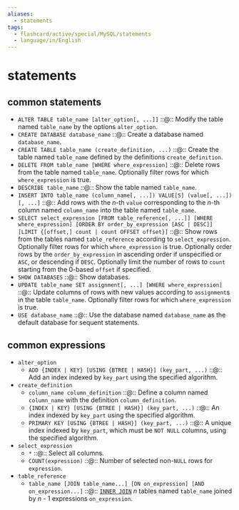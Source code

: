 ```yaml
---
aliases:
  - statements
tags:
  - flashcard/active/special/MySQL/statements
  - language/in/English
---
```


# statements

## common statements

- `ALTER TABLE table_name [alter_option[, ...]]` ::@:: Modify the table named `table_name` by the options `alter_option`. <!--SR:!2027-02-25,860,310!2025-05-12,451,330-->
- `CREATE DATABASE database_name` ::@:: Create a database named `database_name`. <!--SR:!2029-09-19,1702,350!2030-01-29,1807,350-->
- `CREATE TABLE table_name (create_definition, ...)` ::@:: Create the table named `table_name` defined by the definitions `create_definition`. <!--SR:!2026-02-19,594,299!2027-02-03,870,319-->
- `DELETE FROM table_name [WHERE where_expression]` ::@:: Delete rows from the table named `table_name`. Optionally filter rows for which `where_expression` is true. <!--SR:!2028-05-02,1281,339!2025-11-27,540,299-->
- `DESCRIBE table_name` ::@:: Show the table named `table_name`. <!--SR:!2025-07-09,399,299!2030-06-13,1926,359-->
- `INSERT INTO table_name (column_name[, ...]) VALUE[S] (value[, ...])[, ...]` ::@:: Add rows with the _n_-th `value` corresponding to the _n_-th column named `column_name` into the table named `table_name`. <!--SR:!2025-06-15,364,299!2027-11-27,1064,319-->
- `SELECT select_expression [FROM table_reference[, ...]] [WHERE where_expression] [ORDER BY order_by_expression [ASC | DESC]] [LIMIT {[offset,] count | count OFFSET offset}]` ::@:: Show rows from the tables named `table_reference` according to `select_expression`. Optionally filter rows for which `where_expression` is true. Optionally order rows by the `order_by_expression` in ascending order if unspecified or `ASC`, or descending if `DESC`. Optionally limit the number of rows to `count` starting from the 0-based `offset` if specified. <!--SR:!2025-12-03,540,299!2026-08-18,702,299-->
- `SHOW DATABASES` ::@:: Show databases. <!--SR:!2025-06-30,493,339!2030-03-07,1850,359-->
- `UPDATE table_name SET assignment[, ...] [WHERE where_expression]` ::@:: Update columns of rows with new values according to `assignment`s in the table `table_name`. Optionally filter rows for which `where_expression` is true. <!--SR:!2026-02-09,585,299!2027-09-05,929,279-->
- `USE database_name` ::@:: Use the database named `database_name` as the default database for sequent statements. <!--SR:!2030-03-31,1867,359!2030-03-28,1867,359-->

## common expressions

- `alter_option`
  - `ADD {INDEX | KEY} [USING {BTREE | HASH}] (key_part, ...)` ::@:: Add an index indexed by `key_part` using the specified algorithm. <!--SR:!2026-05-15,584,250!2025-05-21,458,330-->
- `create_definition`
  - `column_name column_definition` ::@:: Define a column named `column_name` with the definition `column_definition`. <!--SR:!2028-06-14,1300,330!2025-04-20,434,330-->
  - `{INDEX | KEY} [USING {BTREE | HASH}] (key_part, ...)` ::@:: An index indexed by `key_part` using the specified algorithm. <!--SR:!2026-05-17,639,299!2027-11-15,1056,319-->
  - `PRIMARY KEY [USING {BTREE | HASH}] (key_part, ...)` ::@:: A unique index indexed by `key_part`, which must be `NOT NULL` columns, using the specified algorithm. <!--SR:!2026-01-25,538,319!2026-05-01,605,319-->
- `select_expression`
  - `*` ::@:: Select all columns. <!--SR:!2025-07-06,497,339!2028-01-04,1189,339-->
  - `COUNT(expression)` ::@:: Number of selected non-`NULL` rows for `expression`. <!--SR:!2025-05-12,453,339!2027-04-09,901,319-->
- `table_reference`
  - `table_name [JOIN table_name...] [ON on_expression] [AND on_expression...]` ::@:: [`INNER JOIN`](join%20(SQL).md#inner%20join) _n_ tables named `table_name` joined by _n_ - 1 expressions `on_expression`. <!--SR:!2026-10-08,670,279!2026-06-09,666,299-->
